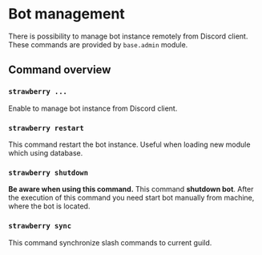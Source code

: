 # Bot management

There is possibility to manage bot instance remotely from Discord client. These commands are provided by `base.admin` module.

## Command overview

### `strawberry ...`

Enable to manage bot instance from Discord client.

### `strawberry restart`

This command restart the bot instance. Useful when loading new module which using database.

### `strawberry shutdown`

**Be aware when using this command.** This command **shutdown bot**. After the execution of this command you need start bot manually from machine, where the bot is located.

### `strawberry sync`

This command synchronize slash commands to current guild.

